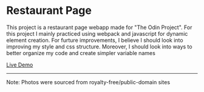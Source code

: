 # Restaurant Page

This project is a restaurant page webapp made for "The Odin Project". For this project I mainly practiced using webpack and javascript for dynamic element creation. For furture improvements, I believe I should look into improving my style and css structure. Moreover, I should look into ways to better organize my code and create simpler variable names

[Live Demo](https://kindaexists.github.io/restaurant-page/)

---

Note: Photos were sourced from royalty-free/public-domain sites
